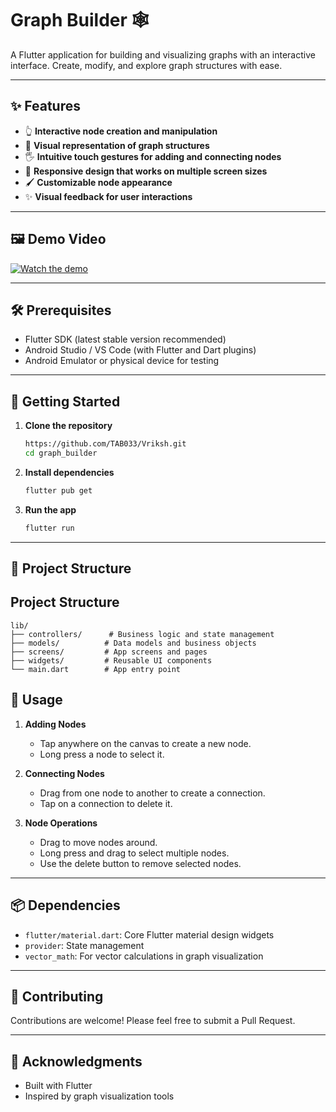# Graph Builder 🕸️

A Flutter application for building and visualizing graphs with an interactive interface. Create, modify, and explore graph structures with ease.

***

## ✨ Features

-   👆 **Interactive node creation and manipulation**
-   🎨 **Visual representation of graph structures**
-   🖐️ **Intuitive touch gestures for adding and connecting nodes**
-   📱 **Responsive design that works on multiple screen sizes**
-   🖌️ **Customizable node appearance**
-   ✨ **Visual feedback for user interactions**

***

## 🖼️ Demo Video

[![Watch the demo](https://img.youtube.com/vi/YNnkGa2W5ZU/hqdefault.jpg)](https://youtu.be/YNnkGa2W5ZU)

***

## 🛠️ Prerequisites

-   Flutter SDK (latest stable version recommended)
-   Android Studio / VS Code (with Flutter and Dart plugins)
-   Android Emulator or physical device for testing

***

## 🚀 Getting Started

1.  **Clone the repository**
    ```bash
    https://github.com/TAB033/Vriksh.git
    cd graph_builder
    ```

2.  **Install dependencies**
    ```bash
    flutter pub get
    ```

3.  **Run the app**
    ```bash
    flutter run
    ```

***

## 📂 Project Structure

## Project Structure

```
lib/
├── controllers/      # Business logic and state management
├── models/          # Data models and business objects
├── screens/         # App screens and pages
├── widgets/         # Reusable UI components
└── main.dart        # App entry point
```

## 📖 Usage

1.  **Adding Nodes**
    -   Tap anywhere on the canvas to create a new node.
    -   Long press a node to select it.

2.  **Connecting Nodes**
    -   Drag from one node to another to create a connection.
    -   Tap on a connection to delete it.

3.  **Node Operations**
    -   Drag to move nodes around.
    -   Long press and drag to select multiple nodes.
    -   Use the delete button to remove selected nodes.

***

## 📦 Dependencies

-   `flutter/material.dart`: Core Flutter material design widgets
-   `provider`: State management
-   `vector_math`: For vector calculations in graph visualization

***

## 🙌 Contributing

Contributions are welcome! Please feel free to submit a Pull Request.

***

## 🙏 Acknowledgments

-   Built with Flutter
-   Inspired by graph visualization tools
